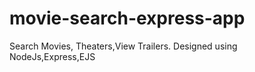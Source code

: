 # movie-search-express-app
Search Movies, Theaters,View Trailers. Designed using NodeJs,Express,EJS
